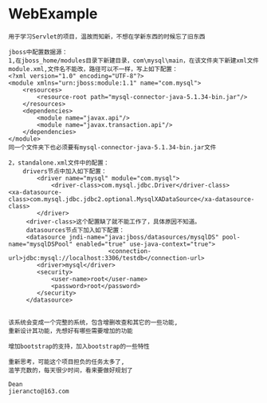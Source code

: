 WebExample
========

	用于学习Servlet的项目，温故而知新，不想在学新东西的时候忘了旧东西
	
	jboss中配置数据源：
	1,在jboss_home/modules目录下新建目录，com\mysql\main，在该文件夹下新建xml文件module.xml,文件名不能改，路径可以不一样，写上如下配置：
	<?xml version="1.0" encoding="UTF-8"?>  
	<module xmlns="urn:jboss:module:1.1" name="com.mysql">  
	    <resources>  
	        <resource-root path="mysql-connector-java-5.1.34-bin.jar"/>  
	    </resources>  
	    <dependencies>  
	        <module name="javax.api"/>  
	        <module name="javax.transaction.api"/>  
	    </dependencies>  
	</module> 
	同一个文件夹下也必须要有mysql-connector-java-5.1.34-bin.jar文件
	
	2，standalone.xml文件中的配置：
		drivers节点中加入如下配置：
			<driver name="mysql" module="com.mysql">
            	<driver-class>com.mysql.jdbc.Driver</driver-class>        				<xa-datasource-class>com.mysql.jdbc.jdbc2.optional.MysqlXADataSource</xa-datasource-class>
            </driver>
         <driver-class>这个配置缺了就不能工作了，具体原因不知道。
         datasources节点下加入如下配置：
         <datasource jndi-name="java:jboss/datasources/mysqlDS" pool-name="mysqlDSPool" enabled="true" use-java-context="true">    
                    			<connection-url>jdbc:mysql://localhost:3306/testdb</connection-url>    
            <driver>mysql</driver>    
            <security>    
                <user-name>root</user-name>    
                <password>root</password>    
            </security>    
         </datasource>
         
         
    该系统会变成一个完整的系统，包含增删改查和其它的一些功能,
    重新设计其功能，先想好有哪些需要增加的功能

    增加bootstrap的支持，加入bootstrap的一些特性

    重新思考，可能这个项目担负的任务太多了,
    滥竽充数的，每天很少时间，看来要做好规划了

    Dean
    jierancto@163.com
